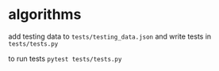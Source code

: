 # algorithms



add testing data to ```tests/testing_data.json``` 
and write tests in ```tests/tests.py```

to run tests ```pytest tests/tests.py```
